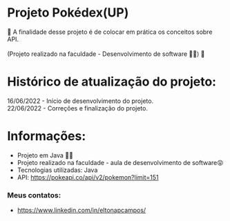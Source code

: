 # Projeto Pokédex(UP)
🚀 A finalidade desse projeto é de colocar em prática os conceitos sobre API. <br><br>
(Projeto realizado na faculdade - Desenvolvimento de software 👨‍💻) 🚀

# Histórico de atualização do projeto:

16/06/2022 - Início de desenvolvimento do projeto.<br>
22/06/2022 - Correções e finalização do projeto.<br>


# Informações:

* Projeto em Java 🧑‍🎓
* Projeto realizado na faculdade - aula de desenvolvimento de software😝
* Tecnologias utilizadas: Java
* API: https://pokeapi.co/api/v2/pokemon?limit=151

### Meus contatos: 
* https://www.linkedin.com/in/eltonapcampos/
